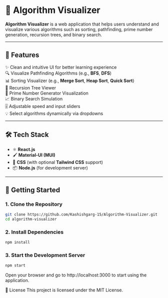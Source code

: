 # 🧠 Algorithm Visualizer

**Algorithm Visualizer** is a web application that helps users understand and visualize various algorithms such as sorting, pathfinding, prime number generation, recursion trees, and binary search.

---

## 📌 Features

✨ Clean and intuitive UI for better learning experience  
🔍 Visualize Pathfinding Algorithms (e.g., **BFS**, **DFS**)  
📊 Sorting Visualizer (e.g., **Merge Sort**, **Heap Sort**, **Quick Sort**)  
🌳 Recursion Tree Viewer  
🔢 Prime Number Generator Visualization  
📈 Binary Search Simulation  
🎚️ Adjustable speed and input sliders  
💡 Select algorithms dynamically via dropdowns  

---

## 🛠️ Tech Stack

- ⚛️ **React.js**
- 🖌️ **Material-UI (MUI)**
- 💅 **CSS** (with optional **Tailwind CSS** support)
- 📦 **Node.js** (for development server)

---

## 🚀 Getting Started

### 1. Clone the Repository

```bash
git clone https://github.com/Kashishgarg-15/Algorithm-Visualizer.git
cd algorithm-visualizer
```

### 2. Install Dependencies

```bash
npm install
```

### 3. Start the Development Server

```bash
npm start
```
Open your browser and go to http://localhost:3000 to start using the application.

📄 License
This project is licensed under the MIT License.


